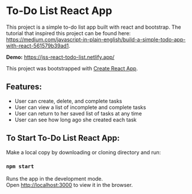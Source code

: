 # To-Do List React App
This project is a simple to-do list app built with react and bootstrap. The tutorial that inspired this project can be found here: https://medium.com/javascript-in-plain-english/build-a-simple-todo-app-with-react-561579b39ad1.

**Demo:** https://jss-react-todo-list.netlify.app/

This project was bootstrapped with [Create React App](https://github.com/facebook/create-react-app).

## Features: 
* User can create, delete, and complete tasks
* User can view a list of incomplete and complete tasks 
* User can return to her saved list of tasks at any time 
* User can see how long ago she created each task

## To Start To-Do List React App:

Make a local copy by downloading or cloning directory and run:

### `npm start`

Runs the app in the development mode.<br />
Open [http://localhost:3000](http://localhost:3000) to view it in the browser.

